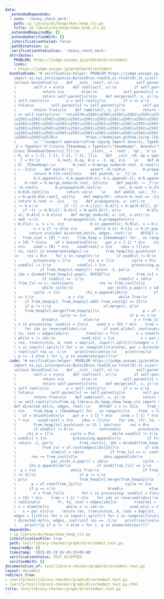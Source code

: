```yaml
---
data:
  _extendedDependsOn:
  - icon: ':heavy_check_mark:'
    path: cp_library/ds/heap/skew_heap_cls.py
    title: cp_library/ds/heap/skew_heap_cls.py
  _extendedRequiredBy: []
  _extendedVerifiedWith: []
  _isVerificationFailed: false
  _pathExtension: py
  _verificationStatusIcon: ':heavy_check_mark:'
  attributes:
    PROBLEM: https://judge.yosupo.jp/problem/directedmst
    links:
    - https://judge.yosupo.jp/problem/directedmst
  bundledCode: "# verification-helper: PROBLEM https://judge.yosupo.jp/problem/directedmst\n\
    import os,sys,io\ninput=io.BytesIO(os.read(0,os.fstat(0).st_size)).readline\n\n\
    \nclass UnionFind:\n    def __init__(self, n):\n        self.parent = [-1] * n\n\
    \        self.n = n\n\n    def root(self, x):\n        if self.parent[x] < 0:\n\
    \            return x\n        else:\n            self.parent[x] = self.root(self.parent[x])\n\
    \            return self.parent[x]\n\n    def merge(self, x, y):\n        x =\
    \ self.root(x)\n        y = self.root(y)\n        if x == y:\n            return\
    \ False\n        self.parent[x] += self.parent[y]\n        self.parent[y] = x\n\
    \        return True\n\n    def same(self, x, y):\n        return self.root(x)\
    \ == self.root(y)\n\n'''\n\u257A\u2501\u2501\u2501\u2501\u2501\u2501\u2501\u2501\
    \u2501\u2501\u2501\u2501\u2501\u2501\u2501\u2501\u2501\u2501\u2501\u2501\u2501\
    \u2501\u2501\u2501\u2501\u2501\u2501\u2501\u2501\u2501\u2501\u2501\u2501\u2501\
    \u2501\u2501\u2501\u2501\u2501\u2501\u2501\u2501\u2501\u2501\u2501\u2501\u2501\
    \u2501\u2501\u2501\u2501\u2501\u2501\u2501\u2501\u2501\u2501\u2501\u2501\u2501\
    \u2501\u2501\u2578\n             https://kobejean.github.io/cp-library       \
    \        \n'''\nimport operator\nfrom typing import Generic, TypeVar\n_T = TypeVar('T')\n\
    _U = TypeVar('U')\n\n\n_TSkewHeap = TypeVar(\"SkewHeap\", bound=\"SkewHeap\")\n\
    class SkewHeap(Generic[_T]):\n    __slots__ = 'root', 'op', 'e'\n    V, A, L,\
    \ R, st = [-1], [-1], [-1], [-1], []\n    def __init__(H, op = operator.add, e:\
    \ _T = 0):\n        H.root, H.op, H.e = -1, op, e\n    \n    def merge(H: _TSkewHeap,\
    \ O: _TSkewHeap):\n        H.root = H.merge_nodes(H.root, O.root)\n        O.root\
    \ = -1\n\n    def min(H):\n        assert ~H.root\n        H.propagate(H.root)\n\
    \        return H.V[H.root]\n\n    def push(H, x: _T):\n        id = len(H.V)\n\
    \        H.V.append(x); H.A.append(H.e); H.L.append(-1); H.R.append(-1)\n    \
    \    H.root = H.merge_nodes(H.root, id)\n\n    def pop(H) -> _T:\n        assert\
    \ ~H.root\n        H.propagate(H.root)\n        val, H.root = H.V[H.root], H.merge_nodes(H.L[H.root],\
    \ H.R[H.root])\n        return val\n    \n    def add(H, val: _T): H.A[H.root]\
    \ = H.op(H.A[H.root], val)\n    def empty(H): return H.root == -1\n    def __bool__(H):\
    \ return H.root != -1\n    \n    def propagate(H, u: int):\n        if (a := H.A[u])\
    \ != H.e:\n            if ~(l := H.L[u]): H.A[l] = H.op(H.A[l], a)\n         \
    \   if ~(r := H.R[u]): H.A[r] = H.op(H.A[r], a)\n            H.V[u] = H.op(H.V[u],\
    \ a); H.A[u] = H.e\n\n    def merge_nodes(H, u: int, v:int):\n        while ~u\
    \ and ~v:\n            H.propagate(u); H.propagate(v)\n            if H.V[v] <\
    \ H.V[u]: u, v = v, u\n            H.st.append(u); H.R[u], u = H.L[u], H.R[u]\n\
    \        u = u if ~u else v\n        while H.st: H.L[u := H.st.pop()] = u\n  \
    \      return u\n\ndef directed_mst(n, edges, root):\n    OFFSET = 1 << 31\n \
    \   from_cost = [0] * n\n    from_heap = [SkewHeap() for _ in range(n)]\n    from_\
    \ = [0] * n\n\n    uf = UnionFind(n)\n    par_e = [-1] * m\n    stem = [-1] *\
    \ n\n    used = [0] * n\n    used[root] = 2\n    idxs = []\n\n    for idx, (fr,\
    \ to, cost) in enumerate(edges):\n        from_heap[to].push(cost << 31 | idx)\n\
    \n    res = 0\n    for v in range(n):\n        if used[v] != 0:\n            continue\n\
    \        processing = []\n        chi_e = []\n        cycle = 0\n        while\
    \ used[v] != 2:\n            used[v] = 1\n            processing.append(v)\n \
    \           if from_heap[v].empty(): return -1, par\n            from_cost[v],\
    \ idx = divmod(from_heap[v].pop(), OFFSET)\n            from_[v] = uf.root(edges[idx][0])\n\
    \            if stem[v] == -1:\n                stem[v] = idx\n            if\
    \ from_[v] == v: continue\n            res += from_cost[v]\n            idxs.append(idx)\n\
    \            while cycle:\n                par_e[chi_e.pop()] = idx\n        \
    \        cycle -= 1\n            chi_e.append(idx)\n            if used[from_[v]]\
    \ == 1:\n                p = v\n                while True:\n                \
    \    if from_heap[p]: from_heap[p].add(-from_cost[p] << 31)\n                \
    \    if p != v:\n                        uf.merge(v, p)\n                    \
    \    from_heap[v].merge(from_heap[p])\n                    p = uf.root(from_[p])\n\
    \                    cycle += 1\n                    if p == v:\n            \
    \            break\n            else:\n                v = from_[v]\n        for\
    \ v in processing: used[v] = 2\n\n    used_e = [0] * m\n    tree = [-1] * n\n\
    \    for idx in reversed(idxs):\n        if used_e[idx]: continue\n        fr,\
    \ to, cost = edges[idx]\n        tree[to] = fr\n        x = stem[to]\n       \
    \ while x != idx:\n            used_e[x] = 1\n            x = par_e[x]\n    return\
    \ res, tree\n\n\nn, m, root = map(int, input().split())\nedges = [[int(s) for\
    \ s in input().split()] for i in range(m)]\n\n\nres, par = directed_mst(n, edges,\
    \ root)\nif res == -1:\n    print(res)\nelse:\n    print(res)\n    print(*[p if\
    \ p != -1 else i for i, p in enumerate(par)])\n"
  code: "# verification-helper: PROBLEM https://judge.yosupo.jp/problem/directedmst\n\
    import os,sys,io\ninput=io.BytesIO(os.read(0,os.fstat(0).st_size)).readline\n\n\
    \nclass UnionFind:\n    def __init__(self, n):\n        self.parent = [-1] * n\n\
    \        self.n = n\n\n    def root(self, x):\n        if self.parent[x] < 0:\n\
    \            return x\n        else:\n            self.parent[x] = self.root(self.parent[x])\n\
    \            return self.parent[x]\n\n    def merge(self, x, y):\n        x =\
    \ self.root(x)\n        y = self.root(y)\n        if x == y:\n            return\
    \ False\n        self.parent[x] += self.parent[y]\n        self.parent[y] = x\n\
    \        return True\n\n    def same(self, x, y):\n        return self.root(x)\
    \ == self.root(y)\n\nfrom cp_library.ds.heap.skew_heap_cls import SkewHeap\n\n\
    def directed_mst(n, edges, root):\n    OFFSET = 1 << 31\n    from_cost = [0] *\
    \ n\n    from_heap = [SkewHeap() for _ in range(n)]\n    from_ = [0] * n\n\n \
    \   uf = UnionFind(n)\n    par_e = [-1] * m\n    stem = [-1] * n\n    used = [0]\
    \ * n\n    used[root] = 2\n    idxs = []\n\n    for idx, (fr, to, cost) in enumerate(edges):\n\
    \        from_heap[to].push(cost << 31 | idx)\n\n    res = 0\n    for v in range(n):\n\
    \        if used[v] != 0:\n            continue\n        processing = []\n   \
    \     chi_e = []\n        cycle = 0\n        while used[v] != 2:\n           \
    \ used[v] = 1\n            processing.append(v)\n            if from_heap[v].empty():\
    \ return -1, par\n            from_cost[v], idx = divmod(from_heap[v].pop(), OFFSET)\n\
    \            from_[v] = uf.root(edges[idx][0])\n            if stem[v] == -1:\n\
    \                stem[v] = idx\n            if from_[v] == v: continue\n     \
    \       res += from_cost[v]\n            idxs.append(idx)\n            while cycle:\n\
    \                par_e[chi_e.pop()] = idx\n                cycle -= 1\n      \
    \      chi_e.append(idx)\n            if used[from_[v]] == 1:\n              \
    \  p = v\n                while True:\n                    if from_heap[p]: from_heap[p].add(-from_cost[p]\
    \ << 31)\n                    if p != v:\n                        uf.merge(v,\
    \ p)\n                        from_heap[v].merge(from_heap[p])\n             \
    \       p = uf.root(from_[p])\n                    cycle += 1\n              \
    \      if p == v:\n                        break\n            else:\n        \
    \        v = from_[v]\n        for v in processing: used[v] = 2\n\n    used_e\
    \ = [0] * m\n    tree = [-1] * n\n    for idx in reversed(idxs):\n        if used_e[idx]:\
    \ continue\n        fr, to, cost = edges[idx]\n        tree[to] = fr\n       \
    \ x = stem[to]\n        while x != idx:\n            used_e[x] = 1\n         \
    \   x = par_e[x]\n    return res, tree\n\n\nn, m, root = map(int, input().split())\n\
    edges = [[int(s) for s in input().split()] for i in range(m)]\n\n\nres, par =\
    \ directed_mst(n, edges, root)\nif res == -1:\n    print(res)\nelse:\n    print(res)\n\
    \    print(*[p if p != -1 else i for i, p in enumerate(par)])"
  dependsOn:
  - cp_library/ds/heap/skew_heap_cls.py
  isVerificationFile: true
  path: test/library-checker/graph/directedmst.test.py
  requiredBy: []
  timestamp: '2025-05-19 01:45:33+09:00'
  verificationStatus: TEST_ACCEPTED
  verifiedWith: []
documentation_of: test/library-checker/graph/directedmst.test.py
layout: document
redirect_from:
- /verify/test/library-checker/graph/directedmst.test.py
- /verify/test/library-checker/graph/directedmst.test.py.html
title: test/library-checker/graph/directedmst.test.py
---
```

